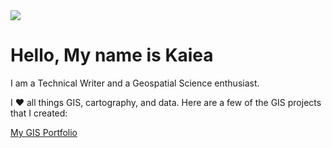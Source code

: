 <img src="C:\Users\Kaiea\Documents\JMP 3630\Portfolio Banner.png">

<!DOCTYPE html>
<html>
<body>



<h1>Hello, My name is Kaiea</h1>
<p>I am a Technical Writer and a Geospatial Science enthusiast.</p>
<p>I &#9829; all things GIS, cartography, and data.  Here are a few of the GIS  projects that I created:</p>
<a href="https://geospatialscience601770360.wordpress.com/">My GIS Portfolio<a/>


<p>
</body>
</html>
